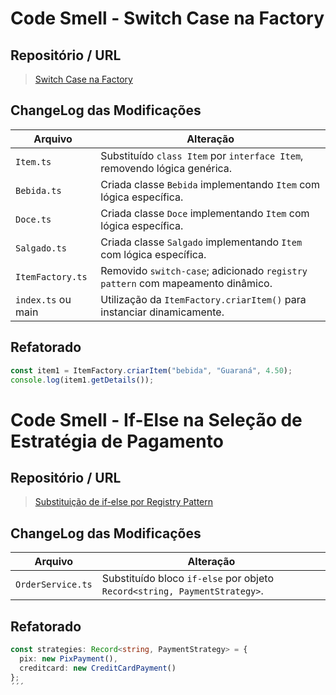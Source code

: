 
# **Code Smell - Switch Case na Factory**

## Repositório / URL

> [Switch Case na Factory](https://github.com/GabrielCanarin/Cafeteria_DesignPatterns/commit/82c740e39b6861a21451c41e6df90bbbbd54d285)

## ChangeLog das Modificações

| Arquivo           | Alteração                                                                 |
|-------------------|---------------------------------------------------------------------------|
| `Item.ts`         | Substituído `class Item` por `interface Item`, removendo lógica genérica. |
| `Bebida.ts`       | Criada classe `Bebida` implementando `Item` com lógica específica.        |
| `Doce.ts`         | Criada classe `Doce` implementando `Item` com lógica específica.          |
| `Salgado.ts`      | Criada classe `Salgado` implementando `Item` com lógica específica.       |
| `ItemFactory.ts`  | Removido `switch-case`; adicionado `registry pattern` com mapeamento dinâmico. |
| `index.ts` ou main | Utilização da `ItemFactory.criarItem()` para instanciar dinamicamente.    |

## Refatorado

```ts
const item1 = ItemFactory.criarItem("bebida", "Guaraná", 4.50);
console.log(item1.getDetails());
```

# **Code Smell - If-Else na Seleção de Estratégia de Pagamento**

## Repositório / URL

> [Substituição de if-else por Registry Pattern](https://github.com/GabrielCanarin/Cafeteria_DesignPatterns/commit/1b4a8373d1fe95c1ea985a1bf6f92d94364fa60c)

## ChangeLog das Modificações

| Arquivo             | Alteração                                                                 |
|---------------------|---------------------------------------------------------------------------|
| `OrderService.ts`   | Substituído bloco `if-else` por objeto `Record<string, PaymentStrategy>`. |


## Refatorado

```ts
const strategies: Record<string, PaymentStrategy> = {
  pix: new PixPayment(),
  creditcard: new CreditCardPayment()
};
´´´

